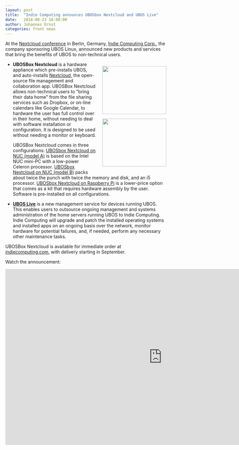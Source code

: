 ```yaml
---
layout: post
title:  "Indie Computing announces UBOSbox Nextcloud and UBOS Live"
date:   2018-08-23 16:00:00
author: Johannes Ernst
categories: front news
---
```


At the <a href="https://nextcloud.com/conf/">Nextcloud conference</a> in Berlin,
Germany, <a href="https://indiecomputing.com/">Indie Computing Corp.</a>, the
company sponsoring UBOS Linux, announced new products and services that bring the
benefits of UBOS to non-technical users.

<div style="float: right; margin: 0 0 10px 20px">
 <p>
  <a href="https://indiecomputing.com/products/ubosbox-nextcloud-on-nuc/">
   <img src="/images/2018-08-23/ubosbox-nextcloud-on-nuc-model-a-on-200x150.jpg" width="200" height="150">
  </a>
 </p>
 <p>
  <a href="https://indiecomputing.com/products/ubosbox-nextcloud-on-raspberrypi/">
   <img src="/images/2018-08-23/ubosbox-nextcloud-on-raspberrypi-on-200x150.jpg" width="200" height="150">
  </a>
 </p>
</div>

* <b>UBOSBox Nextcloud</b> is a hardware appliance which pre-installs UBOS, and auto-installs
  <a href="https://nextcloud.com/">Nextcloud</a>, the open-source file management and
  collaboration app. UBOSBox Nextcloud allows non-technical users to "bring their data home"
  from the file sharing services such as Dropbox, or on-line calendars like Google Calendar,
  to hardware the user has full control over in their home, without needing to deal with
  software installation or configuration. It is designed to be used without needing a
  monitor or keyboard.

  UBOSBox Nextcloud comes in three configurations:
  <a href="https://indiecomputing.com/products/ubosbox-nextcloud-on-nuc/">UBOSbox Nextcloud
  on NUC (model A)</a> is based on the Intel NUC mini-PC with a low-power Celeron processor.
  <a href="https://indiecomputing.com/products/ubosbox-nextcloud-on-nuc/">UBOSbox Nextcloud
  on NUC (model B)</a> packs about twice the punch with twice the memory and
  disk, and an i5 processor.
  <a href="https://indiecomputing.com/products/ubosbox-nextcloud-on-raspberrypi/">UBOSbox
  Nextcloud on Raspberry Pi</a> is a lower-price option that comes as a kit that requires
  hardware assembly by the user. Software is pre-installed on all configurations.

* <a href="https://indiecomputing.com/products/ubos-live/"><b>UBOS Live</b></a> is a new
  management service for devices running UBOS. This enables users to outsource ongoing
  management and systems administration of the home servers running UBOS to Indie Computing.
  Indie Computing will upgrade and patch the installed operating systems and installed apps
  on an ongoing basis over the network, monitor hardware for potential failures, and, if
  needed, perform any necessary other maintenance tasks.

UBOSBox Nextcloud is available for immediate order at
<a href="https://indiecomputing.com/">indiecomputing.com</a>, with delivery starting
in September.

Watch the announcement:

<iframe width="980" height="550" src="https://www.youtube.com/embed/zKk2NwXiQu4?start=16433" frameborder="0" allow="autoplay; encrypted-media" allowfullscreen></iframe>
